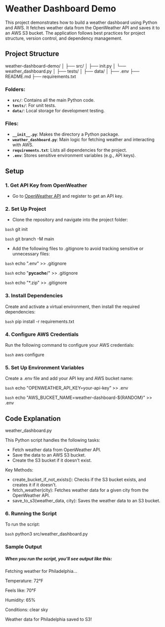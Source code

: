 # Weather Dashboard Demo

This project demonstrates how to build a weather dashboard using Python and AWS. It fetches weather data from the OpenWeather API and saves it to an AWS S3 bucket. The application follows best practices for project structure, version control, and dependency management.

## Project Structure

weather-dashboard-demo/ │ ├── src/ │ ├── init.py │ └── weather_dashboard.py │ ├── tests/ │ ├── data/ │ ├── .env ├── README.md ├── requirements.txt


### Folders:

- **`src/`**: Contains all the main Python code.
- **`tests/`**: For unit tests.
- **`data/`**: Local storage for development testing.

### Files:

- **`__init__.py`**: Makes the directory a Python package.
- **`weather_dashboard.py`**: Main logic for fetching weather and interacting with AWS.
- **`requirements.txt`**: Lists all dependencies for the project.
- **`.env`**: Stores sensitive environment variables (e.g., API keys).

## Setup

### 1. Get API Key from OpenWeather

- Go to [OpenWeather API](https://openweathermap.org/api) and register to get an API key.

### 2. Set Up Project

- Clone the repository and navigate into the project folder:

```bash``` git init

```bash``` git branch -M main


- Add the following files to .gitignore to avoid tracking sensitive or unnecessary files:
  
```bash``` echo ".env" >> .gitignore

```bash``` echo "__pycache__/" >> .gitignore

```bash``` echo "*.zip" >> .gitignore


### 3. Install Dependencies

Create and activate a virtual environment, then install the required dependencies:

```bash``` pip install -r requirements.txt

### 4. Configure AWS Credentials

Run the following command to configure your AWS credentials:

```bash``` aws configure

### 5. Set Up Environment Variables

Create a .env file and add your API key and AWS bucket name:

```bash``` echo "OPENWEATHER_API_KEY=your-api-key" >> .env

```bash``` echo "AWS_BUCKET_NAME=weather-dashboard-${RANDOM}" >> .env


## Code Explanation

weather_dashboard.py

This Python script handles the following tasks:

- Fetch weather data from OpenWeather API.
- Save the data to an AWS S3 bucket.
- Create the S3 bucket if it doesn't exist.

Key Methods:

- create_bucket_if_not_exists(): Checks if the S3 bucket exists, and creates it if it doesn't.
- fetch_weather(city): Fetches weather data for a given city from the OpenWeather API.
- save_to_s3(weather_data, city): Saves the weather data to an S3 bucket.
  
### 6. Running the Script

To run the script:

```bash``` python3 src/weather_dashboard.py


### Sample Output

##### When you run the script, you'll see output like this:

Fetching weather for Philadelphia...

Temperature: 72°F

Feels like: 70°F

Humidity: 65%

Conditions: clear sky

Weather data for Philadelphia saved to S3!


